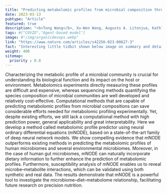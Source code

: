 ```yaml
---
title: "Predicting metabolomic profiles from microbial composition through neural ordinary differential equations"
date: 2023-03-13
pubtype: "Article"
featured: true
description: "<b>Tong Wang</b>, Xu-Wen Wang, Augusto A. Litonjua, Kathleen Lee-Sarwar, Scott T. Weiss, Yizhou Sun, Sergei Maslov, Yang-Yu Liu, <i><b>Nature Machine Intelligence</b>, 2023</i>"
tags: #["COVID","Agent-based model"]
image: #"/img/organicdevops.webp"
link: "https://www.nature.com/articles/s42256-023-00627-3"
fact: "Interesting little tidbit shown below image on summary and detail page"
weight: 400
sitemap:
  priority : 0.8
---
```


Characterizing the metabolic profile of a microbial community is crucial for understanding its biological function and its impact on the host or environment. Metabolomics experiments directly measuring these profiles are difficult and expensive, whereas sequencing methods quantifying the species composition of microbial communities are well developed and relatively cost-effective. Computational methods that are capable of predicting metabolomic profiles from microbial compositions can save considerable efforts needed for metabolomic profiling experimentally. Yet, despite existing efforts, we still lack a computational method with high prediction power, general applicability and great interpretability. Here we develop a method called metabolomic profile predictor using neural ordinary differential equations (mNODE), based on a state-of-the-art family of deep neural network models. We show compelling evidence that mNODE outperforms existing methods in predicting the metabolomic profiles of human microbiomes and several environmental microbiomes. Moreover, in the case of human gut microbiomes, mNODE can naturally incorporate dietary information to further enhance the prediction of metabolomic profiles. Furthermore, susceptibility analysis of mNODE enables us to reveal microbe–metabolite interactions, which can be validated using both synthetic and real data. The results demonstrate that mNODE is a powerful tool to investigate the microbiome–diet–metabolome relationship, facilitating future research on precision nutrition.